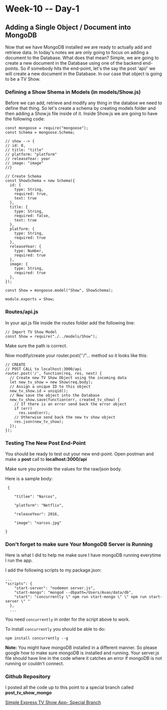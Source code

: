 # Week-10 -- Day-1

## Adding a Single Object / Document into MongoDB

Now that we have MongoDB installed we are ready to actually add and retrieve data.
In today's notes we are only going to focus on adding a document to the Database. What does that mean? Simple, we are going to create a new document in the Database using one of the backend end-points. So if somebody hits the end-point, let's the say the post 'api/' we will create a new document in the Database. In our case that object is going to be a TV Show.

### Defining a Show Shema in Models (in models/Show.js)

Before we can add, retrieve and modify any thing in the databse we need to define that thing. So let's create a schema by creating models folder and then adding a Show.js file inside of it.
Inside Show.js we are going to have the following code:


    const mongoose = require("mongoose");
    const Schema = mongoose.Schema;

    // show --> {
    // id: 0,
    // title: "title"
    // platform: "platform"
    // releaseYear: year
    // image: "image"
    //}

    // Create Schema
    const ShowSchema = new Schema({
      id: {
        type: String,
        required: true,
        text: true
      },
      title: {
        type: String,
        required: false,
        text: true
      },
      platform: {
        type: String,
        required: true
      },
      releaseYear: {
        type: Number,
        required: true
      },
      image: {
        type: String,
        required: true
      },
    });

    const Show = mongoose.model("Show", ShowSchema);

    module.exports = Show;

### Routes/api.js

In your api.js file inside the routes folder add the following line:


    // Import TV Show Model
    const Show = require("./../models/Show");

Make sure the path is correct.

Now modify/create your router.post(''/"...
method so it looks like this:

    // CREATE
    // POST CALL to localhost:3000/api
    router.post('/', function(req, res, next) {
      // Create new TV Show Object using the incoming data
      let new_tv_show = new Show(req.body);
      // Assign a unique ID to this object
      new_tv_show.id = uniqid();
      // Now save the object into the Database
      new_tv_show.save(function(err, created_tv_show) {
        // If there is an error send back the error object
        if (err)
          res.send(err);
        // Otherwise send back the new tv show object
        res.json(new_tv_show);
      });
    });


### Testing The New Post End-Point

You should be ready to test out your new end-point. Open postman and make a **post** call to
**localhost:3000/api**

Make sure you provide the values for the raw/json body.

Here is a sample body:




     {

	    "titlee": "Narcos",

	    "platform": "Netflix",

	    "releaseYear": 2016,

	    "image": "narcos.jpg"

    }


### Don't forget to make sure Your MongoDB Server is Running

Here is what I did to help me make sure I have mongoDB running everytime I run the app.

I add the following scripts to my package.json:

	...
    "scripts": {
        "start-server": "nodemon server.js",
        "start-mongo": "mongod --dbpath=/Users/Avan/data/db",
        "start": "concurrently \" npm run start-mongo \" \" npm run start-server \" "
      },
      ...

You need `concurrently` in order for the script above to work.

To install `concurrently` you should be able to do:

    npm install concurrently --g

**Note:** You might have mongoDB installed in a different manner. So please google how to make sure mongoDB is installed and running. Your server.js file should have line in the code where it catches an error if mongoDB is not running or couldn't connect.

### Github Repository

I posted all the code up to this point to a special branch called **post_tv_show_mongo**

[Simple Express TV Show  App- Special Branch](https://github.com/mujibsardar/FCB_SImple_EXPRESS_API/tree/post_tv_show_mongo)
